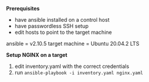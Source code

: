 **Prerequisites**
- have ansible installed on a control host
- have passwordless SSH setup
- edit hosts to point to the target machine

ansible = v2.10.5
target machine = Ubuntu 20.04.2 LTS

**Setup NGINX on a target**
1. edit inventory.yaml with the correct credentials
2. run `ansible-playbook -i inventory.yaml nginx.yaml`


